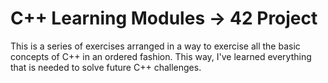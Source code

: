 # C++ Learning Modules -> 42 Project


This is a series of exercises arranged in a way to exercise all the basic concepts of C++ in an ordered fashion.
This way, I've learned everything that is needed to solve future C++ challenges.
